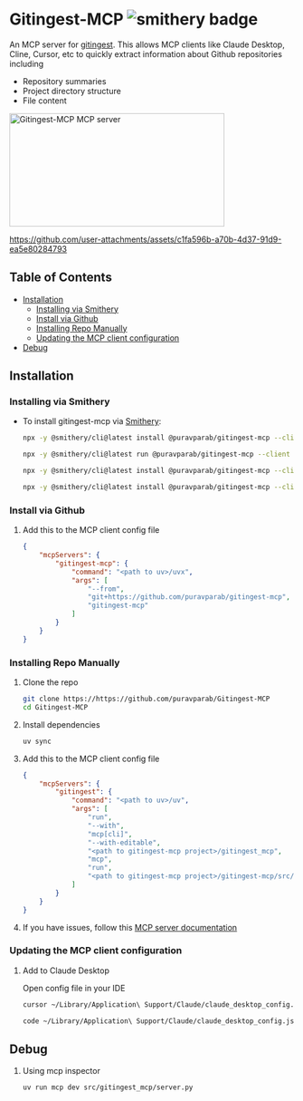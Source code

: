 # Gitingest-MCP ![smithery badge](https://smithery.ai/badge/@puravparab/gitingest-mcp)

An MCP server for [gitingest](https://github.com/cyclotruc/gitingest). This allows MCP clients like Claude Desktop, Cline, Cursor, etc to quickly extract information about Github repositories including

- Repository summaries
- Project directory structure
- File content

<a href="https://glama.ai/mcp/servers/g0dylqhn3h">
  <img width="380" height="200" src="https://glama.ai/mcp/servers/g0dylqhn3h/badge" alt="Gitingest-MCP MCP server" />
</a>

https://github.com/user-attachments/assets/c1fa596b-a70b-4d37-91d9-ea5e80284793

## Table of Contents
- [Installation](#installation)
  - [Installing via Smithery](#installing-via-smithery)
  - [Install via Github](#install-via-github)
  - [Installing Repo Manually](#installing-repo-manually)
  - [Updating the MCP client configuration](#updating-the-mcp-client-configuration)
- [Debug](#debug)


## Installation

### Installing via Smithery

- To install gitingest-mcp via [Smithery](https://smithery.ai/server/@puravparab/gitingest-mcp):

	```bash
	npx -y @smithery/cli@latest install @puravparab/gitingest-mcp --client claude --config "{}" # Claude
 	```
 	```bash
 	npx -y @smithery/cli@latest run @puravparab/gitingest-mcp --client cursor --config "{}" # Cursor
  	```
  	```bash
 	npx -y @smithery/cli@latest install @puravparab/gitingest-mcp --client windsurf --config "{}" # Windsurf
   	```
   	```bash
 	npx -y @smithery/cli@latest install @puravparab/gitingest-mcp --client cline --config "{}" # Cline
	```

### Install via Github

1. Add this to the MCP client config file

	```json
	{
		"mcpServers": {
			"gitingest-mcp": {
				"command": "<path to uv>/uvx",
				"args": [
					"--from",
					"git+https://github.com/puravparab/gitingest-mcp",
					"gitingest-mcp"
				]
			}
		}
	}
	```

### Installing Repo Manually

1. Clone the repo
	```bash
	git clone https://https://github.com/puravparab/Gitingest-MCP
	cd Gitingest-MCP
	```

2. Install dependencies
	```bash
	uv sync
	```

3. Add this to the MCP client config file

	```json
	{
		"mcpServers": {
			"gitingest": {
				"command": "<path to uv>/uv",
				"args": [
					"run",
					"--with",
					"mcp[cli]",
					"--with-editable",
					"<path to gitingest-mcp project>/gitingest_mcp",
					"mcp",
					"run",
					"<path to gitingest-mcp project>/gitingest-mcp/src/gitingest_mcp/server.py"
				]
			}
		}
	}
	```

5. If you have issues, follow this [MCP server documentation](https://modelcontextprotocol.io/quickstart/server)

### Updating the MCP client configuration

1. Add to Claude Desktop

	Open config file in your IDE
	```bash
	cursor ~/Library/Application\ Support/Claude/claude_desktop_config.json
	```
	```bash
	code ~/Library/Application\ Support/Claude/claude_desktop_config.json
	```

## Debug

1. Using mcp inspector
	```
	uv run mcp dev src/gitingest_mcp/server.py
	```
